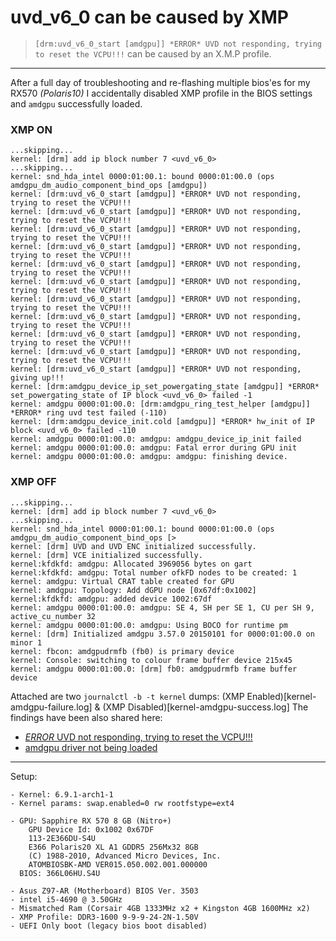 # uvd_v6_0 can be caused by XMP
> `[drm:uvd_v6_0_start [amdgpu]] *ERROR* UVD not responding, trying to reset the VCPU!!!` can be caused by an X.M.P profile.

---

After a full day of troubleshooting and re-flashing multiple bios'es for my RX570 *(Polaris10)* I accidentally disabled XMP profile in the BIOS settings and `amdgpu` successfully loaded.

### XMP ON
```log
...skipping...
kernel: [drm] add ip block number 7 <uvd_v6_0>
...skipping...
kernel: snd_hda_intel 0000:01:00.1: bound 0000:01:00.0 (ops amdgpu_dm_audio_component_bind_ops [amdgpu])
kernel: [drm:uvd_v6_0_start [amdgpu]] *ERROR* UVD not responding, trying to reset the VCPU!!!
kernel: [drm:uvd_v6_0_start [amdgpu]] *ERROR* UVD not responding, trying to reset the VCPU!!!
kernel: [drm:uvd_v6_0_start [amdgpu]] *ERROR* UVD not responding, trying to reset the VCPU!!!
kernel: [drm:uvd_v6_0_start [amdgpu]] *ERROR* UVD not responding, trying to reset the VCPU!!!
kernel: [drm:uvd_v6_0_start [amdgpu]] *ERROR* UVD not responding, trying to reset the VCPU!!!
kernel: [drm:uvd_v6_0_start [amdgpu]] *ERROR* UVD not responding, trying to reset the VCPU!!!
kernel: [drm:uvd_v6_0_start [amdgpu]] *ERROR* UVD not responding, trying to reset the VCPU!!!
kernel: [drm:uvd_v6_0_start [amdgpu]] *ERROR* UVD not responding, trying to reset the VCPU!!!
kernel: [drm:uvd_v6_0_start [amdgpu]] *ERROR* UVD not responding, trying to reset the VCPU!!!
kernel: [drm:uvd_v6_0_start [amdgpu]] *ERROR* UVD not responding, trying to reset the VCPU!!!
kernel: [drm:uvd_v6_0_start [amdgpu]] *ERROR* UVD not responding, giving up!!!
kernel: [drm:amdgpu_device_ip_set_powergating_state [amdgpu]] *ERROR* set_powergating_state of IP block <uvd_v6_0> failed -1
kernel: amdgpu 0000:01:00.0: [drm:amdgpu_ring_test_helper [amdgpu]] *ERROR* ring uvd test failed (-110)
kernel: [drm:amdgpu_device_init.cold [amdgpu]] *ERROR* hw_init of IP block <uvd_v6_0> failed -110
kernel: amdgpu 0000:01:00.0: amdgpu: amdgpu_device_ip_init failed
kernel: amdgpu 0000:01:00.0: amdgpu: Fatal error during GPU init
kernel: amdgpu 0000:01:00.0: amdgpu: amdgpu: finishing device.
```
### XMP OFF
```log
...skipping...
kernel: [drm] add ip block number 7 <uvd_v6_0>
...skipping...
kernel: snd_hda_intel 0000:01:00.1: bound 0000:01:00.0 (ops amdgpu_dm_audio_component_bind_ops [>
kernel: [drm] UVD and UVD ENC initialized successfully.
kernel: [drm] VCE initialized successfully.
kernel:kfdkfd: amdgpu: Allocated 3969056 bytes on gart
kernel:kfdkfd: amdgpu: Total number ofkFD nodes to be created: 1
kernel: amdgpu: Virtual CRAT table created for GPU
kernel: amdgpu: Topology: Add dGPU node [0x67df:0x1002]
kernel:kfdkfd: amdgpu: added device 1002:67df
kernel: amdgpu 0000:01:00.0: amdgpu: SE 4, SH per SE 1, CU per SH 9, active_cu_number 32
kernel: amdgpu 0000:01:00.0: amdgpu: Using BOCO for runtime pm
kernel: [drm] Initialized amdgpu 3.57.0 20150101 for 0000:01:00.0 on minor 1
kernel: fbcon: amdgpudrmfb (fb0) is primary device
kernel: Console: switching to colour frame buffer device 215x45
kernel: amdgpu 0000:01:00.0: [drm] fb0: amdgpudrmfb frame buffer device
```

Attached are two `journalctl -b -t kernel` dumps: (XMP Enabled)[kernel-amdgpu-failure.log] & (XMP Disabled)[kernel-amdgpu-success.log]
The findings have been also shared here:  
- [*ERROR* UVD not responding, trying to reset the VCPU!!!](https://gitlab.freedesktop.org/drm/amd/-/issues/1125)
- [amdgpu driver not being loaded](https://gitlab.freedesktop.org/drm/amd/-/issues/3289)

---

Setup:
```
- Kernel: 6.9.1-arch1-1
- Kernel params: swap.enabled=0 rw rootfstype=ext4

- GPU: Sapphire RX 570 8 GB (Nitro+)
    GPU Device Id: 0x1002 0x67DF
    113-2E366DU-S4U
    E366 Polaris20 XL A1 GDDR5 256Mx32 8GB
    (C) 1988-2010, Advanced Micro Devices, Inc.
    ATOMBIOSBK-AMD VER015.050.002.001.000000
  BIOS: 366L06HU.S4U

- Asus Z97-AR (Motherboard) BIOS Ver. 3503
- intel i5-4690 @ 3.50GHz
- Mismatched Ram (Corsair 4GB 1333MHz x2 + Kingston 4GB 1600MHz x2)
- XMP Profile: DDR3-1600 9-9-9-24-2N-1.50V
- UEFI Only boot (legacy bios boot disabled)
```
